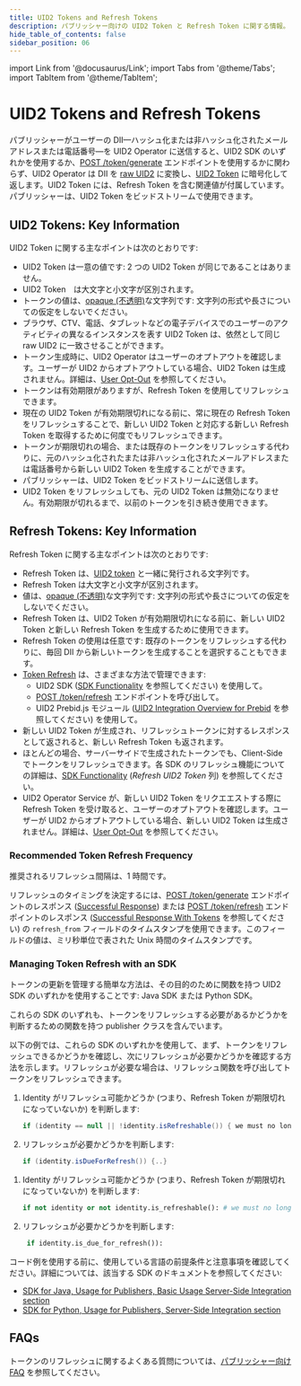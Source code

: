 ```yaml
---
title: UID2 Tokens and Refresh Tokens
description: パブリッシャー向けの UID2 Token と Refresh Token に関する情報。
hide_table_of_contents: false
sidebar_position: 06
---
```


import Link from '@docusaurus/Link';
import Tabs from '@theme/Tabs';
import TabItem from '@theme/TabItem';

# UID2 Tokens and Refresh Tokens

パブリッシャーがユーザーの <Link href="../ref-info/glossary-uid#gl-dii">DII</Link>&#8212;ハッシュ化または非ハッシュ化されたメールアドレスまたは電話番号&#8212;を UID2 Operator に送信すると、UID2 SDK のいずれかを使用するか、[POST&nbsp;/token/generate](../endpoints/post-token-generate.md) エンドポイントを使用するかに関わらず、UID2 Operator は DII を <a href="glossary-uid#gl-raw-uid2">raw UID2</a> に変換し、<a href="glossary-uid#gl-uid2-token">UID2 Token</a> に暗号化して返します。UID2 Token には、Refresh Token を含む関連値が付属しています。パブリッシャーは、UID2 Token をビッドストリームで使用できます。

## UID2 Tokens: Key Information

UID2 Token に関する主なポイントは次のとおりです:

- UID2 Token は一意の値です: 2 つの UID2 Token が同じであることはありません。
- UID2 Token　は大文字と小文字が区別されます。
- トークンの値は、<a href="glossary-uid#gl-opaque">opaque (不透明)</a>な文字列です: 文字列の形式や長さについての仮定をしないでください。
- ブラウザ、CTV、電話、タブレットなどの電子デバイスでのユーザーのアクティビティの異なるインスタンスを表す UID2 Token は、依然として同じ raw UID2 に一致させることができます。
- トークン生成時に、UID2 Operator はユーザーのオプトアウトを確認します。ユーザーが UID2 からオプトアウトしている場合、UID2 Token は生成されません。詳細は、[User Opt-Out](../getting-started/gs-opt-out.md) を参照してください。
- トークンは有効期限がありますが、Refresh Token を使用してリフレッシュできます。
- 現在の UID2 Token が有効期限切れになる前に、常に現在の Refresh Token をリフレッシュすることで、新しい UID2 Token と対応する新しい Refresh Token を取得するために何度でもリフレッシュできます。
- トークンが期限切れの場合、または既存のトークンをリフレッシュする代わりに、元のハッシュ化されたまたは非ハッシュ化されたメールアドレスまたは電話番号から新しい UID2 Token を生成することができます。
- パブリッシャーは、UID2 Token をビッドストリームに送信します。
- UID2 Token をリフレッシュしても、元の UID2 Token は無効になりません。有効期限が切れるまで、以前のトークンを引き続き使用できます。

## Refresh Tokens: Key Information

Refresh Token に関する主なポイントは次のとおりです:

- Refresh Token は、<a href="glossary-uid#gl-uid2-token">UID2 token</a> と一緒に発行される文字列です。
- Refresh Token は大文字と小文字が区別されます。
- 値は、<a href="glossary-uid#gl-opaque">opaque (不透明)</a>な文字列です: 文字列の形式や長さについての仮定をしないでください。
- Refresh Token は、UID2 Token が有効期限切れになる前に、新しい UID2 Token と新しい Refresh Token を生成するために使用できます。
- Refresh Token の使用は任意です: 既存のトークンをリフレッシュする代わりに、毎回 DII から新しいトークンを生成することを選択することもできます。
- <a href="../ref-info/glossary-uid#gl-token-refresh">Token Refresh</a> は、さまざまな方法で管理できます:
  - UID2 SDK ([SDK Functionality](../sdks/summary-sdks.md#sdk-functionality) を参照してください) を使用して。
  - [POST&nbsp;/token/refresh](../endpoints/post-token-refresh.md) エンドポイントを呼び出して。
  - UID2 Prebid.js モジュール ([UID2 Integration Overview for Prebid](../guides/integration-prebid.md) を参照してください) を使用して。
- 新しい UID2 Token が生成され、リフレッシュトークンに対するレスポンスとして返されると、新しい Refresh Token も返されます。
- ほとんどの場合、サーバーサイドで生成されたトークンでも、Client-Side でトークンをリフレッシュできます。各 SDK のリフレッシュ機能についての詳細は、[SDK Functionality](../sdks/summary-sdks.md#sdk-functionality) (*Refresh UID2 Token* 列) を参照してください。
- UID2 <Link href="../ref-info/glossary-uid#gl-operator-service">Operator Service</Link> が、新しい UID2 Token をリクエエストする際に Refresh Token を受け取ると、ユーザーのオプトアウトを確認します。ユーザーが UID2 からオプトアウトしている場合、新しい UID2 Token は生成されません。詳細は、[User Opt-Out](../getting-started/gs-opt-out.md) を参照してください。

### Recommended Token Refresh Frequency

推奨されるリフレッシュ間隔は、1 時間です。

リフレッシュのタイミングを決定するには、[POST&nbsp;/token/generate](../endpoints/post-token-generate.md) エンドポイントのレスポンス ([Successful Response](../endpoints/post-token-generate.md#successful-response)) または [POST&nbsp;/token/refresh](../endpoints/post-token-refresh.md) エンドポイントのレスポンス ([Successful Response With Tokens](../endpoints/post-token-refresh.md#successful-response-with-tokens) を参照してください) の `refresh_from` フィールドのタイムスタンプを使用できます。このフィールドの値は、ミリ秒単位で表された Unix 時間のタイムスタンプです。

### Managing Token Refresh with an SDK

トークンの更新を管理する簡単な方法は、その目的のために関数を持つ UID2 SDK のいずれかを使用することです: Java SDK または Python SDK。

これらの SDK のいずれも、トークンをリフレッシュする必要があるかどうかを判断するための関数を持つ publisher クラスを含んでいます。

以下の例では、これらの SDK のいずれかを使用して、まず、トークンをリフレッシュできるかどうかを確認し、次にリフレッシュが必要かどうかを確認する方法を示します。リフレッシュが必要な場合は、リフレッシュ関数を呼び出してトークンをリフレッシュできます。

<Tabs groupId="language-selection">
<TabItem value='java' label='Java'>

1. Identity がリフレッシュ可能かどうか (つまり、Refresh Token が期限切れになっていないか) を判断します:

    ```java
    if (identity == null || !identity.isRefreshable()) { we must no longer use this identity (for example, remove this identity from the user's session) }
    ```

1. リフレッシュが必要かどうかを判断します:

    ```java
    if (identity.isDueForRefresh()) {..}
    ```

</TabItem>
<TabItem value='py' label='Python'>

1. Identity がリフレッシュ可能かどうか (つまり、Refresh Token が期限切れになっていないか) を判断します:

   ```py
   if not identity or not identity.is_refreshable(): # we must no longer use this identity (for example, remove this identity from the user's session)
   ```

1. リフレッシュが必要かどうかを判断します:

   ```py
    if identity.is_due_for_refresh()):
    ```

</TabItem>
</Tabs>

コード例を使用する前に、使用している言語の前提条件と注意事項を確認してください。詳細については、該当する SDK のドキュメントを参照してください:

- [SDK for Java, Usage for Publishers, Basic Usage Server-Side Integration section](../sdks/sdk-ref-java.md#basic-usage-server-side-integration)
- [SDK for Python, Usage for Publishers, Server-Side Integration section](../sdks/sdk-ref-python.md#server-side-integration)

## FAQs

トークンのリフレッシュに関するよくある質問については、[パブリッシャー向け FAQ](../getting-started/gs-faqs.md#faqs-for-publishers) を参照してください。

